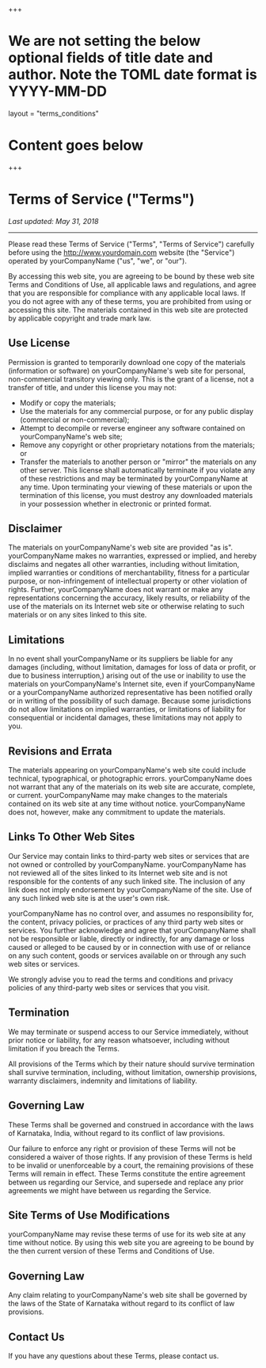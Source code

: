 +++
# We are not setting the below optional fields of title date and author. Note the TOML date format is YYYY-MM-DD
layout = "terms_conditions"

# Content goes below
+++
# Terms of Service ("Terms")

_Last updated: May 31, 2018_
<hr>

Please read these Terms of Service ("Terms", "Terms of Service") carefully before using the http://www.yourdomain.com website (the "Service") operated by yourCompanyName ("us", "we", or "our").

By accessing this web site, you are agreeing to be bound by these web site Terms and Conditions of Use, all applicable laws and regulations, and agree that you are responsible for compliance with any applicable local laws. If you do not agree with any of these terms, you are prohibited from using or accessing this site. The materials contained in this web site are protected by applicable copyright and trade mark law.

## Use License
Permission is granted to temporarily download one copy of the materials (information or software) on yourCompanyName's web site for personal, non-commercial transitory viewing only. This is the grant of a license, not a transfer of title, and under this license you may not:
- Modify or copy the materials;
- Use the materials for any commercial purpose, or for any public display (commercial or non-commercial);
- Attempt to decompile or reverse engineer any software contained on yourCompanyName's web site;
- Remove any copyright or other proprietary notations from the materials; or
- Transfer the materials to another person or "mirror" the materials on any other server.
This license shall automatically terminate if you violate any of these restrictions and may be terminated by yourCompanyName at any time. Upon terminating your viewing of these materials or upon the termination of this license, you must destroy any downloaded materials in your possession whether in electronic or printed format.


## Disclaimer
The materials on yourCompanyName's web site are provided "as is". yourCompanyName makes no warranties, expressed or implied, and hereby disclaims and negates all other warranties, including without limitation, implied warranties or conditions of merchantability, fitness for a particular purpose, or non-infringement of intellectual property or other violation of rights. Further, yourCompanyName does not warrant or make any representations concerning the accuracy, likely results, or reliability of the use of the materials on its Internet web site or otherwise relating to such materials or on any sites linked to this site.

## Limitations
In no event shall yourCompanyName or its suppliers be liable for any damages (including, without limitation, damages for loss of data or profit, or due to business interruption,) arising out of the use or inability to use the materials on yourCompanyName's Internet site, even if yourCompanyName or a yourCompanyName authorized representative has been notified orally or in writing of the possibility of such damage. Because some jurisdictions do not allow limitations on implied warranties, or limitations of liability for consequential or incidental damages, these limitations may not apply to you.

## Revisions and Errata
The materials appearing on yourCompanyName's web site could include technical, typographical, or photographic errors. yourCompanyName does not warrant that any of the materials on its web site are accurate, complete, or current. yourCompanyName may make changes to the materials contained on its web site at any time without notice. yourCompanyName does not, however, make any commitment to update the materials.

## Links To Other Web Sites
Our Service may contain links to third-party web sites or services that are not owned or controlled by yourCompanyName. yourCompanyName has not reviewed all of the sites linked to its Internet web site and is not responsible for the contents of any such linked site. The inclusion of any link does not imply endorsement by yourCompanyName of the site. Use of any such linked web site is at the user's own risk.

yourCompanyName has no control over, and assumes no responsibility for, the content, privacy policies, or practices of any third party web sites or services. You further acknowledge and agree that yourCompanyName shall not be responsible or liable, directly or indirectly, for any damage or loss caused or alleged to be caused by or in connection with use of or reliance on any such content, goods or services available on or through any such web sites or services.

We strongly advise you to read the terms and conditions and privacy policies of any third-party web sites or services that you visit.

## Termination
We may terminate or suspend access to our Service immediately, without prior notice or liability, for any reason whatsoever, including without limitation if you breach the Terms.

All provisions of the Terms which by their nature should survive termination shall survive termination, including, without limitation, ownership provisions, warranty disclaimers, indemnity and limitations of liability.

## Governing Law
These Terms shall be governed and construed in accordance with the laws of Karnataka, India, without regard to its conflict of law provisions.

Our failure to enforce any right or provision of these Terms will not be considered a waiver of those rights. If any provision of these Terms is held to be invalid or unenforceable by a court, the remaining provisions of these Terms will remain in effect. These Terms constitute the entire agreement between us regarding our Service, and supersede and replace any prior agreements we might have between us regarding the Service.

## Site Terms of Use Modifications
yourCompanyName may revise these terms of use for its web site at any time without notice. By using this web site you are agreeing to be bound by the then current version of these Terms and Conditions of Use.

## Governing Law
Any claim relating to yourCompanyName's web site shall be governed by the laws of the State of Karnataka without regard to its conflict of law provisions.

## Contact Us
If you have any questions about these Terms, please contact us.